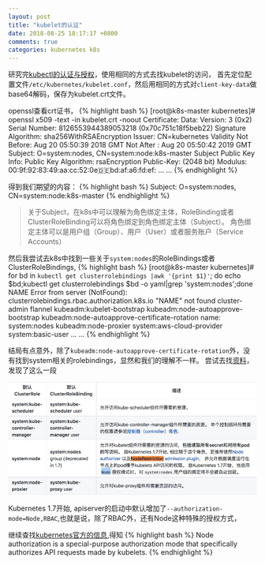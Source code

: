 ```yaml
---
layout: post
title: "kubelet的认证"
date: 2018-08-25 18:17:17 +0800
comments: true
categories: kubernetes k8s
---
```

研究完[kubectl的认证与授权](../kuberneteszhong-de-ren-zheng-xiang-guan)，使用相同的方式去找kubelet的访问，
首先定位配置文件`/etc/kubernetes/kubelet.conf`，然后用相同的方式对`client-key-data`做base64解码，保存为kubelet.crt文件。

openssl查看crt证书，
{% highlight bash %}
[root@k8s-master kubernetes]# openssl x509 -text -in kubelet.crt -noout
Certificate:
    Data:
        Version: 3 (0x2)
        Serial Number: 8126553944389053218 (0x70c751c18f5beb22)
    Signature Algorithm: sha256WithRSAEncryption
        Issuer: CN=kubernetes
        Validity
            Not Before: Aug 20 05:50:39 2018 GMT
            Not After : Aug 20 05:50:42 2019 GMT
        Subject: O=system:nodes, CN=system:node:k8s-master
        Subject Public Key Info:
            Public Key Algorithm: rsaEncryption
                Public-Key: (2048 bit)
                Modulus:
                    00:9f:92:83:49:aa:cc:52:0e:de:bd:af:a6:fd:ef:
    ... ...
{% endhighlight %}

得到我们期望的内容：
{% highlight bash %}
Subject: O=system:nodes, CN=system:node:k8s-master
{% endhighlight %}

> 关于Subject，在k8s中可以理解为角色绑定主体，RoleBinding或者ClusterRoleBinding可以将角色绑定到角色绑定主体（Subject）。
角色绑定主体可以是用户组（Group）、用户（User）或者服务账户（Service Accounts）


然后我尝试去k8s中找到一些关于`system:nodes`的RoleBindings或者ClusterRoleBindings,
{% highlight bash %}
[root@k8s-master kubernetes]# for bd in `kubectl get clusterrolebindings |awk '{print $1}'`; do echo $bd;kubectl get clusterrolebindings $bd -o yaml|grep 'system:nodes';done
NAME
Error from server (NotFound): clusterrolebindings.rbac.authorization.k8s.io "NAME" not found
cluster-admin
flannel
kubeadm:kubelet-bootstrap
kubeadm:node-autoapprove-bootstrap
kubeadm:node-autoapprove-certificate-rotation
  name: system:nodes
kubeadm:node-proxier
system:aws-cloud-provider
system:basic-user
... ...
{% endhighlight %}

结局有点意外，除了`kubeadm:node-autoapprove-certificate-rotation`外，没有找到system相关的rolebindings，显然和我们的理解不一样。
尝试去找[资料](https://github.com/rootsongjc/kubernetes-handbook/blob/master/guide/rbac.md)，发现了这么一段

![](/images/rbac.png)

Kubernetes 1.7开始, apiserver的启动中默认增加了`--authorization-mode=Node,RBAC`,也就是说，除了RBAC外，还有Node这种特殊的授权方式，

继续查找[kubernetes官方的信息](https://kubernetes.io/docs/reference/access-authn-authz/node/),得知
{% highlight bash %}
Node authorization is a special-purpose authorization mode that specifically authorizes API requests made by kubelets.
{% endhighlight %}
